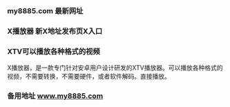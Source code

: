### my8885.com 最新网址
### X播放器 新X地址发布页X入口
### XTV可以播放各种格式的视频
X播放器，是一款专门针对安卓用户设计研发的XTV播放器。可以播放各种格式的视频，不需要转换，不需要硬件，或者软件解码。直接播放。
### 备用地址 www.my8885.com
